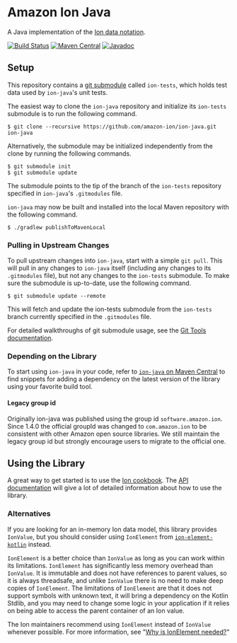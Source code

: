 # Amazon Ion Java
A Java implementation of the [Ion data notation](https://amazon-ion.github.io/ion-docs).

[![Build Status](https://travis-ci.org/amazon-ion/ion-java.svg?branch=master)](https://travis-ci.org/amazon-ion/ion-java)
[![Maven Central](https://maven-badges.herokuapp.com/maven-central/com.amazon.ion/ion-java/badge.svg)](https://maven-badges.herokuapp.com/maven-central/com.amazon.ion/ion-java)
[![Javadoc](https://javadoc-badge.appspot.com/com.amazon.ion/ion-java.svg?label=javadoc)](http://www.javadoc.io/doc/com.amazon.ion/ion-java)

## Setup
This repository contains a [git submodule](https://git-scm.com/docs/git-submodule)
called `ion-tests`, which holds test data used by `ion-java`'s unit tests.

The easiest way to clone the `ion-java` repository and initialize its `ion-tests`
submodule is to run the following command.

```
$ git clone --recursive https://github.com/amazon-ion/ion-java.git ion-java
```

Alternatively, the submodule may be initialized independently from the clone
by running the following commands.

```
$ git submodule init
$ git submodule update
```

The submodule points to the tip of the branch of the `ion-tests` repository
specified in `ion-java`'s `.gitmodules` file.

`ion-java` may now be built and installed into the local Maven repository with
the following command.

```
$ ./gradlew publishToMavenLocal
```

### Pulling in Upstream Changes
To pull upstream changes into `ion-java`, start with a simple `git pull`.
This will pull in any changes to `ion-java` itself (including any changes
to its `.gitmodules` file), but not any changes to the `ion-tests`
submodule. To make sure the submodule is up-to-date, use the following
command.

```
$ git submodule update --remote
```

This will fetch and update the ion-tests submodule from the `ion-tests` branch
currently specified in the `.gitmodules` file.

For detailed walkthroughs of git submodule usage, see the
[Git Tools documentation](https://git-scm.com/book/en/v2/Git-Tools-Submodules).

### Depending on the Library

To start using `ion-java` in your code, refer to [`ion-java` on Maven Central](https://central.sonatype.com/artifact/com.amazon.ion/ion-java)
to find snippets for adding a dependency on the latest version of the library using your favorite build tool. 

#### Legacy group id

Originally ion-java was published using the group id `software.amazon.ion`. Since 1.4.0 the
official groupId was changed to `com.amazon.ion` to be consistent with other Amazon open
source libraries. We still maintain the legacy group id but strongly encourage users to migrate
to the official one.

## Using the Library
A great way to get started is to use the [Ion cookbook](https://amazon-ion.github.io/ion-docs/guides/cookbook.html).
The [API documentation](http://www.javadoc.io/doc/com.amazon.ion/ion-java) will give a lot
of detailed information about how to use the library.

### Alternatives

If you are looking for an in-memory Ion data model, this library provides `IonValue`, but you should consider 
using `IonElement` from [`ion-element-kotlin`](https://github.com/amazon-ion/ion-element-kotlin) instead.

`IonElement` is a better choice than `IonValue` as long as you can work within its limitations. `IonElement` has
significantly less memory overhead than `IonValue`. It is immutable and does not have references to parent values, so
it is always threadsafe, and unlike `IonValue` there is no need to make deep copies of `IonElement`.
The limitations of `IonElement` are that it does not support symbols with unknown text, it will bring a dependency
on the Kotlin Stdlib, and you may need to change some logic in your application if it relies on being able to access the
parent container of an Ion value.

The Ion maintainers recommend using `IonElement` instead of `IonValue` whenever possible. For more information, see 
"[Why is IonElement needed?](https://github.com/amazon-ion/ion-element-kotlin#user-content-why-is-ionelement-needed)"
